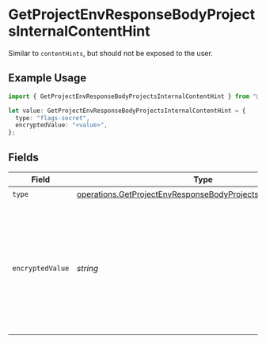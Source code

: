 # GetProjectEnvResponseBodyProjectsInternalContentHint

Similar to `contentHints`, but should not be exposed to the user.

## Example Usage

```typescript
import { GetProjectEnvResponseBodyProjectsInternalContentHint } from "@vercel/sdk/models/operations/getprojectenv.js";

let value: GetProjectEnvResponseBodyProjectsInternalContentHint = {
  type: "flags-secret",
  encryptedValue: "<value>",
};
```

## Fields

| Field                                                                                                                                      | Type                                                                                                                                       | Required                                                                                                                                   | Description                                                                                                                                |
| ------------------------------------------------------------------------------------------------------------------------------------------ | ------------------------------------------------------------------------------------------------------------------------------------------ | ------------------------------------------------------------------------------------------------------------------------------------------ | ------------------------------------------------------------------------------------------------------------------------------------------ |
| `type`                                                                                                                                     | [operations.GetProjectEnvResponseBodyProjectsResponse200Type](../../models/operations/getprojectenvresponsebodyprojectsresponse200type.md) | :heavy_check_mark:                                                                                                                         | N/A                                                                                                                                        |
| `encryptedValue`                                                                                                                           | *string*                                                                                                                                   | :heavy_check_mark:                                                                                                                         | Contains the `value` of the env variable, encrypted with a special key to make decryption possible in the subscriber Lambda.               |